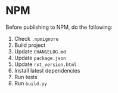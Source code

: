 # NPM
Before publishing to NPM, do the following:
1. Check `.npmignore`
2. Build project
3. Update `CHANGELOG.md`
4. Update `package.json`
5. Update `rxt_version.html`
6. Install latest dependencies
7. Run tests
8. Run `build.py`